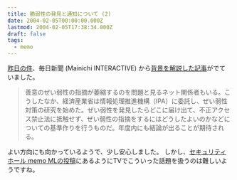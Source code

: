 ```yaml
---
title: 脆弱性の発見と通知について (2)
date: 2004-02-05T00:00:00.000Z
lastmod: 2004-02-05T17:38:34.000Z
draft: false
tags:
  - memo
---
```


[昨日の件](/posts/20040204/p02)、毎日新聞 (Mainichi INTERACTIVE) から[背景を解説した記事](http://www.mainichi.co.jp/digital/network/archive/200402/04/2.html)がでていました。

> 善意のぜい弱性の指摘が萎縮するのを問題と見るネット関係者もいる。こうしたなか、経済産業省は情報処理推進機構（IPA）に委託し、ぜい弱性対策の研究を始めた。ぜい弱性を発見したらどこに届け出て、不正アクセス禁止法に抵触せず、ぜい弱性の指摘をするにはどうしたよいのかなどについての基準作りを行うものだ。年度内にも結論が出ることが期待される。

よい方向にも向かっているようで、少し安心しました。 しかし、[セキュリティホール memo MLの投稿](http://memo.st.ryukoku.ac.jp/archive/200402.month/6868.html)にあるようにTVでこういった話題を扱うのは難しいようですね。
